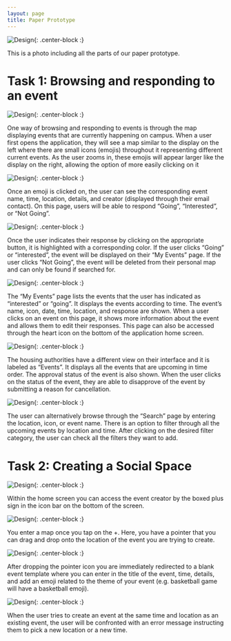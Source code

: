 ```yaml
---
layout: page
title: Paper Prototype
---
```

![Design]({{site.baseurl}}/img/3279.JPG){: .center-block :}  

This is a photo including all the parts of our paper prototype.

# Task 1: Browsing and responding to an event

![Design]({{site.baseurl}}/img/IMG_3279.JPG){: .center-block :}  

One way of browsing and responding to events is through the map displaying events that are currently happening on campus.
When a user first opens the application, they will see a map similar to the display on the left where there are small icons (emojis) throughout it representing different current events. As the user zooms in, these emojis will appear larger like the display on the right, allowing the option of more easily clicking on it

![Design]({{site.baseurl}}/img/event1.png){: .center-block :}  

Once an emoji is clicked on, the user can see the corresponding event name, time, location, details, and creator (displayed through their email contact). On this page, users will be able to respond “Going”, “Interested”, or “Not Going”.

![Design]({{site.baseurl}}/img/event2.png){: .center-block :}  

Once the user indicates their response by clicking on the appropriate button, it is highlighted with a corresponding color. If the user clicks “Going” or “interested”, the event will be displayed on their “My Events” page. If the user clicks “Not Going”, the event will be deleted from their personal map and can only be found if searched for.

![Design]({{site.baseurl}}/img/4075.jpg){: .center-block :}  

The “My Events” page lists the events that the user has indicated as “interested” or “going”. It displays the events according to time. The event’s name, icon, date, time, location, and response are shown. When a user clicks on an event on this page, it shows more information about the event and allows them to edit their responses. This page can also be accessed through the heart icon on the bottom of the application home screen.

![Design]({{site.baseurl}}/img/8418.JPG){: .center-block :}  

The housing authorities have a different view on their interface and it is labeled as “Events”. It displays all the events that are upcoming in time order. The approval status of the event is also shown. When the user clicks on the status of the event, they are able to disapprove of the event by submitting a reason for cancellation. 

![Design]({{site.baseurl}}/img/3876.JPG){: .center-block :}  

The user can alternatively browse through the “Search” page by entering the location, icon, or event name. There is an option to filter through all the upcoming events by location and time. After clicking on the desired filter category, the user can check all the filters they want to add. 

# Task 2: Creating a Social Space 

![Design]({{site.baseurl}}/img/home.png){: .center-block :}  

Within the home screen you can access the event creator by the boxed plus sign in the icon bar on the bottom of the screen.

![Design]({{site.baseurl}}/img/plus.png){: .center-block :}  

You enter a map once you tap on the +. Here, you have a pointer that you can drag and drop onto the location of the event you are trying to create.

![Design]({{site.baseurl}}/img/4076.JPG){: .center-block :}  

After dropping the pointer icon you are immediately redirected to a blank event template where you can enter in the title of the event, time, details, and add an emoji related to the theme of your event (e.g. basketball game will have a basketball emoji).

![Design]({{site.baseurl}}/img/error.png){: .center-block :}  

When the user tries to create an event at the same time and location as an existing event, the user will be confronted with an error message instructing them to pick a new location or a new time.


